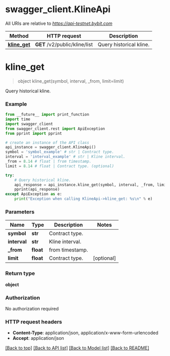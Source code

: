 # swagger_client.KlineApi

All URIs are relative to *https://api-testnet.bybit.com*

Method | HTTP request | Description
------------- | ------------- | -------------
[**kline_get**](KlineApi.md#kline_get) | **GET** /v2/public/kline/list | Query historical kline.


# **kline_get**
> object kline_get(symbol, interval, _from, limit=limit)

Query historical kline.

### Example
```python
from __future__ import print_function
import time
import swagger_client
from swagger_client.rest import ApiException
from pprint import pprint

# create an instance of the API class
api_instance = swagger_client.KlineApi()
symbol = 'symbol_example' # str | Contract type.
interval = 'interval_example' # str | Kline interval.
_from = 8.14 # float | from timestamp.
limit = 8.14 # float | Contract type. (optional)

try:
    # Query historical kline.
    api_response = api_instance.kline_get(symbol, interval, _from, limit=limit)
    pprint(api_response)
except ApiException as e:
    print("Exception when calling KlineApi->kline_get: %s\n" % e)
```

### Parameters

Name | Type | Description  | Notes
------------- | ------------- | ------------- | -------------
 **symbol** | **str**| Contract type. | 
 **interval** | **str**| Kline interval. | 
 **_from** | **float**| from timestamp. | 
 **limit** | **float**| Contract type. | [optional] 

### Return type

**object**

### Authorization

No authorization required

### HTTP request headers

 - **Content-Type**: application/json, application/x-www-form-urlencoded
 - **Accept**: application/json

[[Back to top]](#) [[Back to API list]](../README.md#documentation-for-api-endpoints) [[Back to Model list]](../README.md#documentation-for-models) [[Back to README]](../README.md)

